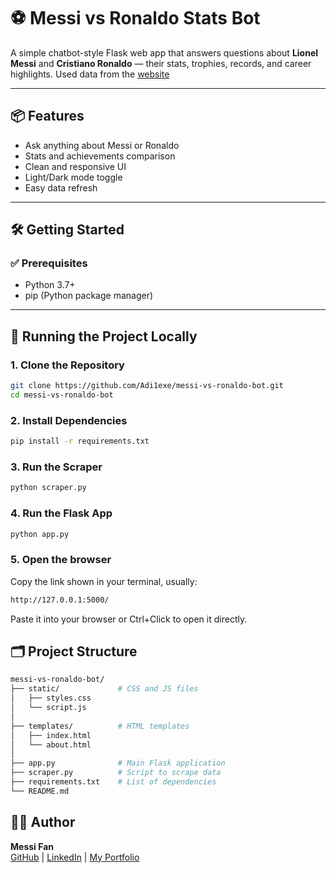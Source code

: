 # ⚽ Messi vs Ronaldo Stats Bot

A simple chatbot-style Flask web app that answers questions about **Lionel Messi** and **Cristiano Ronaldo** — their stats, trophies, records, and career highlights. Used data from the [website](https://www.messivsronaldo.app/)

---

## 📦 Features

- Ask anything about Messi or Ronaldo
- Stats and achievements comparison
- Clean and responsive UI
- Light/Dark mode toggle
- Easy data refresh

---

## 🛠️ Getting Started

### ✅ Prerequisites

- Python 3.7+
- pip (Python package manager)

---

## 🚀 Running the Project Locally

### 1. Clone the Repository

```bash
git clone https://github.com/Adi1exe/messi-vs-ronaldo-bot.git
cd messi-vs-ronaldo-bot
```
### 2. Install Dependencies
```bash
pip install -r requirements.txt
```
### 3. Run the Scraper
```bash
python scraper.py
```
### 4. Run the Flask App
```bash
python app.py
```
### 5. Open the browser
Copy the link shown in your terminal, usually:
```bash
http://127.0.0.1:5000/
```
Paste it into your browser or Ctrl+Click to open it directly.

## 🗂️ Project Structure
```bash
messi-vs-ronaldo-bot/
├── static/             # CSS and JS files
│   ├── styles.css
│   └── script.js
│
├── templates/          # HTML templates
│   ├── index.html
│   └── about.html
│
├── app.py              # Main Flask application
├── scraper.py          # Script to scrape data
├── requirements.txt    # List of dependencies
└── README.md

```
## 👨‍💻 Author

**Messi Fan**  
[GitHub](https://github.com/Adi1exe) | [LinkedIn](https://www.linkedin.com/in/aditya-dolas-992a44265/) | [My Portfolio](https://adityadolas.netlify.app/)

